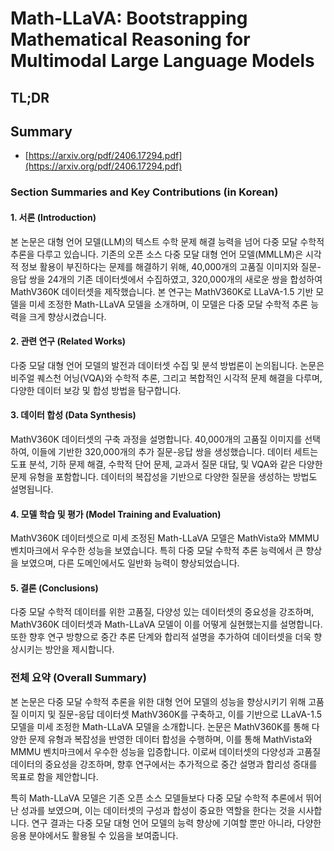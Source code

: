 # Math-LLaVA: Bootstrapping Mathematical Reasoning for Multimodal Large Language Models
## TL;DR
## Summary
- [https://arxiv.org/pdf/2406.17294.pdf](https://arxiv.org/pdf/2406.17294.pdf)

### Section Summaries and Key Contributions (in Korean)

#### 1. 서론 (Introduction)
본 논문은 대형 언어 모델(LLM)의 텍스트 수학 문제 해결 능력을 넘어 다중 모달 수학적 추론을 다루고 있습니다. 기존의 오픈 소스 다중 모달 대형 언어 모델(MMLLM)은 시각적 정보 활용이 부진하다는 문제를 해결하기 위해, 40,000개의 고품질 이미지와 질문-응답 쌍을 24개의 기존 데이터셋에서 수집하였고, 320,000개의 새로운 쌍을 합성하여 MathV360K 데이터셋을 제작했습니다. 본 연구는 MathV360K로 LLaVA-1.5 기반 모델을 미세 조정한 Math-LLaVA 모델을 소개하며, 이 모델은 다중 모달 수학적 추론 능력을 크게 향상시켰습니다.

#### 2. 관련 연구 (Related Works)
다중 모달 대형 언어 모델의 발전과 데이터셋 수집 및 분석 방법론이 논의됩니다. 논문은 비주얼 퀘스천 어닝(VQA)와 수학적 추론, 그리고 복합적인 시각적 문제 해결을 다루며, 다양한 데이터 보강 및 합성 방법을 탐구합니다.

#### 3. 데이터 합성 (Data Synthesis)
MathV360K 데이터셋의 구축 과정을 설명합니다. 40,000개의 고품질 이미지를 선택하여, 이들에 기반한 320,000개의 추가 질문-응답 쌍을 생성했습니다. 데이터 세트는 도표 분석, 기하 문제 해결, 수학적 단어 문제, 교과서 질문 대답, 및 VQA와 같은 다양한 문제 유형을 포함합니다. 데이터의 복잡성을 기반으로 다양한 질문을 생성하는 방법도 설명됩니다.

#### 4. 모델 학습 및 평가 (Model Training and Evaluation)
MathV360K 데이터셋으로 미세 조정된 Math-LLaVA 모델은 MathVista와 MMMU 벤치마크에서 우수한 성능을 보였습니다. 특히 다중 모달 수학적 추론 능력에서 큰 향상을 보였으며, 다른 도메인에서도 일반화 능력이 향상되었습니다.

#### 5. 결론 (Conclusions)
다중 모달 수학적 데이터를 위한 고품질, 다양성 있는 데이터셋의 중요성을 강조하며, MathV360K 데이터셋과 Math-LLaVA 모델이 이를 어떻게 실현했는지를 설명합니다. 또한 향후 연구 방향으로 중간 추론 단계와 합리적 설명을 추가하여 데이터셋을 더욱 향상시키는 방안을 제시합니다.

### 전체 요약 (Overall Summary)
본 논문은 다중 모달 수학적 추론을 위한 대형 언어 모델의 성능을 향상시키기 위해 고품질 이미지 및 질문-응답 데이터셋 MathV360K를 구축하고, 이를 기반으로 LLaVA-1.5 모델을 미세 조정한 Math-LLaVA 모델을 소개합니다. 논문은 MathV360K를 통해 다양한 문제 유형과 복잡성을 반영한 데이터 합성을 수행하며, 이를 통해 MathVista와 MMMU 벤치마크에서 우수한 성능을 입증합니다. 이로써 데이터셋의 다양성과 고품질 데이터의 중요성을 강조하며, 향후 연구에서는 추가적으로 중간 설명과 합리성 증대를 목표로 함을 제안합니다.

특히 Math-LLaVA 모델은 기존 오픈 소스 모델들보다 다중 모달 수학적 추론에서 뛰어난 성과를 보였으며, 이는 데이터셋의 구성과 합성이 중요한 역할을 한다는 것을 시사합니다. 연구 결과는 다중 모달 대형 언어 모델의 능력 향상에 기여할 뿐만 아니라, 다양한 응용 분야에서도 활용될 수 있음을 보여줍니다.